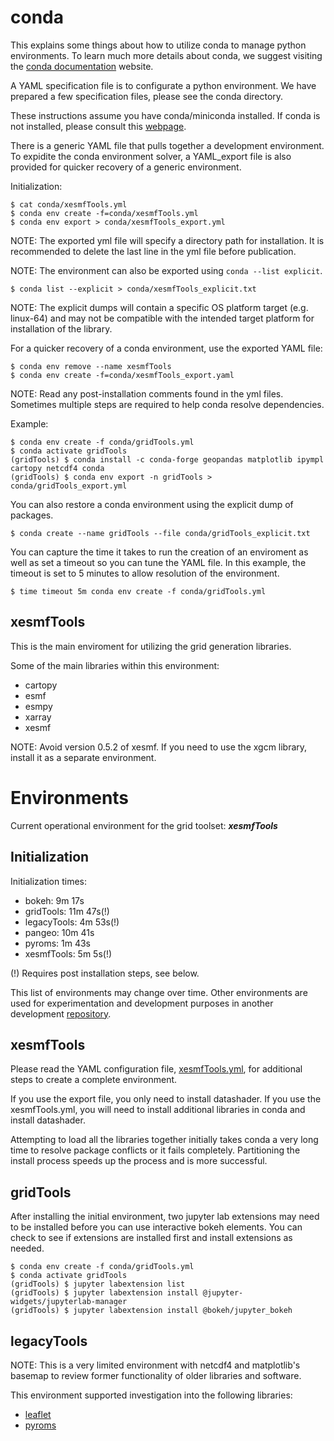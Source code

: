 # conda

This explains some things about how to utilize conda to
manage python environments.  To learn much more details about
conda, we suggest visiting the 
[conda documentation](https://docs.conda.io/projects/conda/en/latest/index.html) website.

A YAML specification file is to configurate a python environment.  We have prepared
a few specification files, please see the conda directory.

These instructions assume you have conda/miniconda installed.  If conda is not installed,
please consult this
[webpage](https://docs.conda.io/projects/conda/en/latest/user-guide/install/index.html).

There is a generic YAML file that pulls together a development environment.  To
expidite the conda environment solver, a YAML\_export file is also provided for
quicker recovery of a generic environment.

Initialization:
```
$ cat conda/xesmfTools.yml
$ conda env create -f=conda/xesmfTools.yml
$ conda env export > conda/xesmfTools_export.yml
```

NOTE: The exported yml file will specify a directory path for installation.  It is
recommended to delete the last line in the yml file before publication.

NOTE: The environment can also be exported using `conda --list explicit`.

```
$ conda list --explicit > conda/xesmfTools_explicit.txt
```

NOTE: The explicit dumps will contain a specific OS platform target (e.g. linux-64) and
may not be compatible with the intended target platform for installation of the library.

For a quicker recovery of a conda environment, use the exported YAML file:
```
$ conda env remove --name xesmfTools
$ conda env create -f=conda/xesmfTools_export.yaml
```

NOTE: Read any post-installation comments found in the yml files.  Sometimes
multiple steps are required to help conda resolve dependencies.

Example:
```
$ conda env create -f conda/gridTools.yml
$ conda activate gridTools
(gridTools) $ conda install -c conda-forge geopandas matplotlib ipympl cartopy netcdf4 conda
(gridTools) $ conda env export -n gridTools > conda/gridTools_export.yml
```

You can also restore a conda environment using the explicit dump of packages.
```
$ conda create --name gridTools --file conda/gridTools_explicit.txt
```

You can capture the time it takes to run the creation of an enviroment as well
as set a timeout so you can tune the YAML file.  In this example, the timeout
is set to 5 minutes to allow resolution of the environment.
```
$ time timeout 5m conda env create -f conda/gridTools.yml
```

## xesmfTools

This is the main enviroment for utilizing the grid generation libraries.

Some of the main libraries within this environment:
 * cartopy
 * esmf
 * esmpy
 * xarray
 * xesmf

NOTE: Avoid version 0.5.2 of xesmf.  If you need to use the xgcm library,
      install it as a separate environment.

# Environments

Current operational environment for the grid toolset: ***xesmfTools***

## Initialization

Initialization times:
 * bokeh: 9m 17s
 * gridTools: 11m 47s(!)
 * legacyTools: 4m 53s(!)
 * pangeo: 10m 41s
 * pyroms: 1m 43s
 * xesmfTools: 5m 5s(!)

(!) Requires post installation steps, see below.

This list of environments may change over time.  Other environments
are used for experimentation and development purposes in another 
development [repository](https://github.com/jr3cermak/gridtools).

## xesmfTools

Please read the YAML configuration file,
[xesmfTools.yml](../../conda/xesmfTools.yml),
for additional steps to create a complete environment.

If you use the export file, you only need to install datashader.  If you use
the xesmfTools.yml, you will need to install additional libraries in conda
and install datashader.  

Attempting to load all the libraries together initially takes conda a very
long time to resolve package conflicts or it fails completely.  Partitioning
the install process speeds up the process and is more successful.

## gridTools

After installing the initial environment, two jupyter lab extensions may need
to be installed before you can use interactive bokeh elements.  You can check
to see if extensions are installed first and install extensions as needed.

```
$ conda env create -f conda/gridTools.yml
$ conda activate gridTools
(gridTools) $ jupyter labextension list
(gridTools) $ jupyter labextension install @jupyter-widgets/jupyterlab-manager
(gridTools) $ jupyter labextension install @bokeh/jupyter_bokeh
```

## legacyTools

NOTE: This is a very limited environment with netcdf4 and matplotlib's basemap
to review former functionality of older libraries and software.

This environment supported investigation into the following libraries:
  * [leaflet](../development/python/libraries/leaflet.md)
  * [pyroms](../development/python/libraries/pyroms.md)

